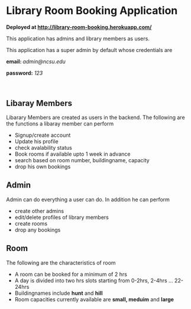 <h1>&nbsp;</h1>
<h1><strong>Library Room Booking Application</strong></h1>
<p><strong>Deployed at&nbsp;<a href="http://library-room-booking.herokuapp.com/">http://library-room-booking.herokuapp.com/</a></strong></p>
<p>This application has admins and library members as users.&nbsp;</p>
<p>This application has a super admin by default whose credentials are</p>
<p><strong>email:&nbsp;</strong><em>admin@ncsu.edu</em></p>
<p><strong>password:</strong> <em>123</em></p>
<p>&nbsp;</p>
<h2>Libaray Members</h2>
<p>Libarary Members are created as users in the backend. The following are the functions a libaray member can perform</p>
<ul>
<li>Signup/create account</li>
<li>Update his profile</li>
<li>check avalability status</li>
<li>Book rooms if available upto 1 week in advance</li>
<li>search based on room number, buildingname, capacity</li>
<li>drop his own bookings</li>
</ul>
<h2>Admin</h2>
<p>Admin can do everything a user can do. In addition he can perform&nbsp;</p>
<ul>
<li>create other admins</li>
<li>edit/delete profiles of library members</li>
<li>create rooms</li>
<li>drop any bookings&nbsp;</li>
</ul>
<h2>Room</h2>
<p>The following are the characteristics of room</p>
<ul>
<li>A room can be booked for a minimum of 2 hrs</li>
<li>A day is divided into two hrs slots starting from 0-2hrs, 2-4hrs ... 22-24hrs</li>
<li>Buildingnames include <strong>hunt</strong> and <strong>hill</strong>&nbsp;</li>
<li>Room capacities currently available are <strong>small, meduim</strong> and <strong>large</strong></li>
</ul>